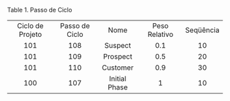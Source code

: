 <div id="d166493e1" class="table">

<div class="table-title">

Table 1. Passo de
Ciclo

</div>

<div class="table-contents">

|                  |                |               |               |           |
| :--------------: | :------------: | :-----------: | :-----------: | :-------: |
| Ciclo de Projeto | Passo de Ciclo |     Nome      | Peso Relativo | Seqüência |
|       101        |      108       |    Suspect    |      0.1      |    10     |
|       101        |      109       |   Prospect    |      0.5      |    20     |
|       101        |      110       |   Customer    |      0.9      |    30     |
|       100        |      107       | Initial Phase |       1       |    10     |

</div>

</div>
